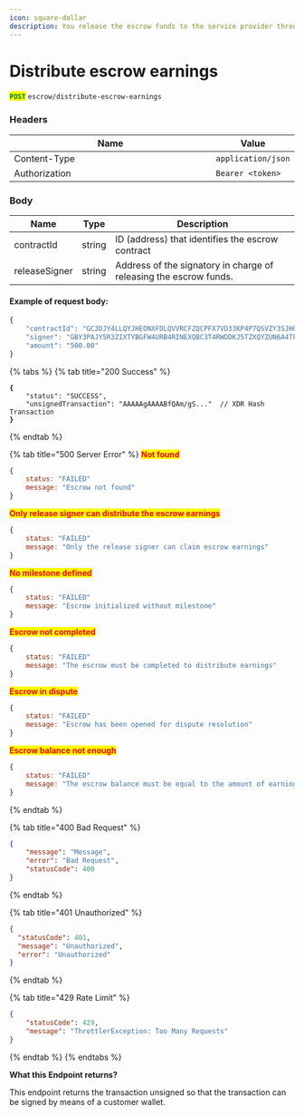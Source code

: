 ```yaml
---
icon: square-dollar
description: You release the escrow funds to the service provider through the approver.
---
```


# Distribute escrow earnings

<mark style="color:green;">**`POST`**</mark> `escrow/distribute-escrow-earnings`

### Headers

<table><thead><tr><th width="366">Name</th><th>Value</th></tr></thead><tbody><tr><td>Content-Type</td><td><code>application/json</code></td></tr><tr><td>Authorization</td><td><code>Bearer &#x3C;token></code></td></tr></tbody></table>

### Body

| Name          | Type   | Description                                                       |
| ------------- | ------ | ----------------------------------------------------------------- |
| contractId    | string | ID (address) that identifies the escrow contract                  |
| releaseSigner | string | Address of the signatory in charge of releasing the escrow funds. |

#### Example of request body:

```javascript
{
	"contractId": "GC3DJY4LLQYJHEONXFDLQVVRCFZQCPFX7VD33KP4P7QSVZY3SJHQBZGV",
	"signer": "GBY3PAJY5R3ZIXTYBGFW4URB4RINEXQBC3T4RWDDKJ5TZXQYZUN6A4TP", 
	"amount": "500.00"
}
```



{% tabs %}
{% tab title="200 Success" %}
<pre class="language-javascript"><code class="lang-javascript"><strong>{
</strong>    "status": "SUCCESS",
    "unsignedTransaction": "AAAAAgAAAABfQAm/gS..."  // XDR Hash Transaction
<strong>}
</strong></code></pre>
{% endtab %}

{% tab title="500 Server Error" %}
<mark style="color:red;">**Not found**</mark>

```javascript
{
    status: "FAILED"
    message: "Escrow not found"
}
```

<mark style="color:red;">**Only release signer can distribute the escrow earnings**</mark>

```javascript
{
    status: "FAILED"
    message: "Only the release signer can claim escrow earnings"
}
```

<mark style="color:red;">**No milestone defined**</mark>

```javascript
{
    status: "FAILED"
    message: "Escrow initialized without milestone"
}
```

<mark style="color:red;">**Escrow not completed**</mark>

```javascript
{
    status: "FAILED"
    message: "The escrow must be completed to distribute earnings"
}
```

<mark style="color:red;">**Escrow in dispute**</mark>

```javascript
{
    status: "FAILED"
    message: "Escrow has been opened for dispute resolution"
}
```

<mark style="color:red;">**Escrow balance not enough**</mark>

```javascript
{
    status: "FAILED"
    message: "The escrow balance must be equal to the amount of earnings defined for the escrow"
}
```
{% endtab %}

{% tab title="400 Bad Request" %}
```json
{
    "message": "Message",
    "error": "Bad Request",
    "statusCode": 400
}
```
{% endtab %}

{% tab title="401 Unauthorized" %}
```json
{
  "statusCode": 401,
  "message": "Unauthorized",
  "error": "Unauthorized"
}
```
{% endtab %}

{% tab title="429 Rate Limit" %}
```json
{
    "statusCode": 429,
    "message": "ThrottlerException: Too Many Requests"
}
```
{% endtab %}
{% endtabs %}

**What this Endpoint returns?**

This endpoint returns the transaction unsigned so that the transaction can be signed by means of a customer wallet.
